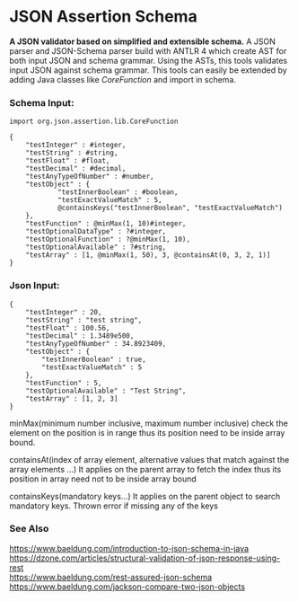# JSON Assertion Schema

**A JSON validator based on simplified and extensible schema.** A JSON parser and JSON-Schema parser build with ANTLR 4 which create AST for both input JSON and schema grammar. Using the ASTs, this tools validates input JSON against schema grammar. This tools can easily be extended by adding Java classes like *CoreFunction* and import in schema.

### Schema Input:

```
import org.json.assertion.lib.CoreFunction

{
    "testInteger" : #integer,
    "testString" : #string,
    "testFloat" : #float,
    "testDecimal" : #decimal,
    "testAnyTypeOfNumber" : #number,
    "testObject" : {
            "testInnerBoolean" : #boolean,
            "testExactValueMatch" : 5,
            @containsKeys("testInnerBoolean", "testExactValueMatch")
    },
    "testFunction" : @minMax(1, 10)#integer,
    "testOptionalDataType" : ?#integer,
    "testOptionalFunction" : ?@minMax(1, 10),
    "testOptionalAvailable" : ?#string,
    "testArray" : [1, @minMax(1, 50), 3, @containsAt(0, 3, 2, 1)]
}
```

### Json Input:

```
{
    "testInteger" : 20,
    "testString" : "test string",
    "testFloat" : 100.56,
    "testDecimal" : 1.3489e500,
    "testAnyTypeOfNumber" : 34.8923409,
    "testObject" : {
        "testInnerBoolean" : true,
        "testExactValueMatch" : 5
    },
    "testFunction" : 5,
    "testOptionalAvailable" : "Test String",
    "testArray" : [1, 2, 3]
}

```


minMax(minimum number inclusive, maximum number inclusive)
check the element on the position is in range thus its position need to be inside array bound.

containsAt(index of array element, alternative values that match against the array elements ...)
It applies on the parent array to fetch the index thus its position in array need not to be inside array bound

containsKeys(mandatory keys...)
It applies on the parent object to search mandatory keys. Thrown error if missing any of the keys

### See Also
https://www.baeldung.com/introduction-to-json-schema-in-java<br>
https://dzone.com/articles/structural-validation-of-json-response-using-rest<br>
https://www.baeldung.com/rest-assured-json-schema<br>
https://www.baeldung.com/jackson-compare-two-json-objects<br>
